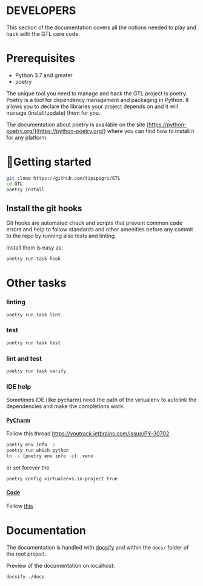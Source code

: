 
# DEVELOPERS

This section of the documentation covers all the notions needed to play and hack with the GTL core code.

# Prerequisites

- Python 3.7 and greater
- poetry

The unique tool you need to manage and hack the GTL project is poetry.
Poetry is a tool for dependency management and packaging in Python.
It allows you to declare the libraries your project depends on and it will manage (install/update) them for you.

The documentation about poetry is available on the site [https://python-poetry.org/](https://python-poetry.org/) where
you can find how to install it for any platform.

# 🚀Getting started

```bash
git clone https://github.com/tipipigri/GTL
cd GTL
poetry install
```

## Install the git hooks
Git hooks are automated check and scripts that prevent common code errors and help to follow standards and other
amenities before any commit to the repo by running also tests and linting.

Install them is easy as:

```bash
poetry run task hook
```

# Other tasks

### linting
```bash
poetry run task lint
```

### test
```bash
poetry run task test
```

### lint and test
```bash
poetry run task verify
```

### IDE help
Sometimes IDE (like pycharm) need the path of the virtualenv to autolink the dependencies and make the completions work.

#### [PyCharm](https://www.jetbrains.com/pycharm/)
Follow this thread https://youtrack.jetbrains.com/issue/PY-30702

```bash
poetry env info -p
poetry run which python
ln -s (poetry env info -p) .venv
```
or set forever the
```bash
poetry config virtualenvs.in-project true
```

#### [Code](https://code.visualstudio.com/)

Follow [this](https://devblogs.microsoft.com/python/python-in-visual-studio-code-march-2019-release/)

# Documentation

The documentation is handled with [docsify](https://docsify.js.org/) and within the `docs/` folder of the root project.

Preview of the documentation on localhost:

```bash
docsify ./docs
```

